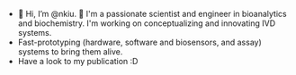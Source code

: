 - 👋 Hi, I’m @nkiu.
👀 I'm a passionate scientist and engineer in bioanalytics and biochemistry. I'm working on conceptualizing and innovating IVD systems.
- Fast-prototyping (hardware, software and biosensors, and assay) systems to bring them alive.
- Have a look to my publication :D

<!---
nkiu/nkiu is a ✨ special ✨ repository because its `README.md` (this file) appears on your GitHub profile.
You can click the Preview link to take a look at your changes.
--->
